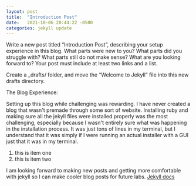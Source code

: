 ```yaml
---
layout: post
title:  "Introduction Post"
date:   2021-10-06 20:44:22 -0500
categories: jekyll update
---
```

Write a new post titled “Introduction Post”, describing your setup experience in this blog. What parts were new to you? What parts did you struggle with? What parts still do not make sense? What are you looking forward to? Your post must include at least two links and a list.

Create a _drafts/ folder, and move the “Welcome to Jekyll” file into this new drafts directory.

The Blog Experience:

Setting up this blog while challenging was rewarding. I have never created a blog that wasn't premade through some sort of website.
Installing ruby and making sure all the jekyll files were installed properly was the most challenging, especially because I wasn't
entirely sure what was happening in the installation process. It was just tons of lines in my terminal, but I understand that it was
simply if I were running an actual installer with a GUI just that it was in my terminal.
1) this is item one
2) this is item two

I am looking forward to making new posts and getting more comfortable with jekyll so I can make cooler blog posts for future labs.
 [Jekyll docs][cool-cat]

[cool-cat]: https://www.google.com/url?sa=i&url=https%3A%2F%2Fsteamcommunity.com%2Fsharedfiles%2Ffiledetails%2F%3Fid%3D2311216242%26searchtext%3D&psig=AOvVaw1cI6PXooScvXZ4-QkhNLff&ust=1633658520078000&source=images&cd=vfe&ved=0CAsQjRxqFwoTCLjan62at_MCFQAAAAAdAAAAABAD
